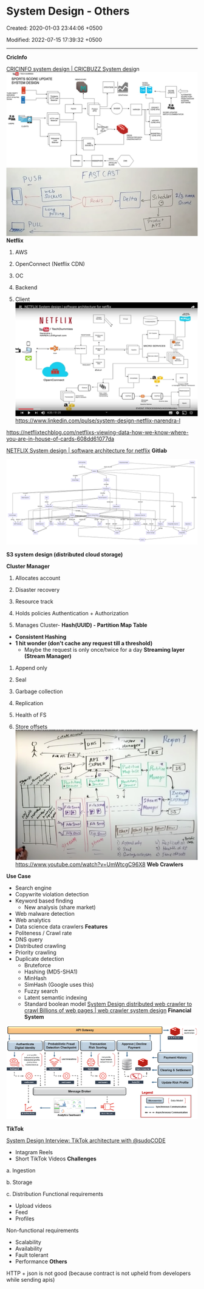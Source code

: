 # System Design - Others

Created: 2020-01-03 23:44:06 +0500

Modified: 2022-07-15 17:39:32 +0500

---

**CricInfo**

[CRICINFO system design | CRICBUZZ System desi](http://youtube.com/watch?v=exSwQtMxGd4)gn
![](media/System-Design---Others-image1.jpg)
![F AST CAST 2/3 ](media/System-Design---Others-image2.png)
**Netflix**

1.  AWS

2.  OpenConnect (Netflix CDN)
1.  OC

2.  Backend

3.  Client
![NETFLIXS stem desi n software architecture for netflix NET FL IX / TochDummios Narondra L NAREN.LGOgmail.oorn OpenConnect 0 4:20/ 51:25 Mecno scnv•ces EVENT ](media/System-Design---Others-image3.png)
<https://www.linkedin.com/pulse/system-design-netflix-narendra-l>

<https://netflixtechblog.com/netflixs-viewing-data-how-we-know-where-you-are-in-house-of-cards-608dd61077da>

[NETFLIX System design | software architecture for netflix](https://www.youtube.com/watch?v=psQzyFfsUGU)
**Gitlab**

![](media/System-Design---Others-image4.png)

**S3 system design (distributed cloud storage)**

**Cluster Manager**

1.  Allocates account

2.  Disaster recovery

3.  Resource track

4.  Holds policies Authentication + Authorization

5.  Manages Cluster-   **Hash(UUID) - Partition Map Table**
-   **Consistent Hashing**
-   **1 hit wonder (don't cache any request till a threshold)**
    -   Maybe the request is only once/twice for a day
**Streaming layer (Stream Manager)**

1.  Append only

2.  Seal

3.  Garbage collection

4.  Replication

5.  Health of FS

6.  Store offsets
![「 ・ な 0 ? 0 し ) 印 の イ 的 " り ぐ 、 州 (s メ ヂ ). た い の の ん 、 ル 川 い の 5 ん ノ レ u? レ 言 0 → ・ Ou 協 ド " ) ロ い ゴ イ 、 い ツ d ヨ ^ 815 ー ・ ・ ・ → 52 0 ](media/System-Design---Others-image5.png)
<https://www.youtube.com/watch?v=UmWtcgC96X8>
**Web Crawlers**

**Use Case**
-   Search engine
-   Copywrite violation detection
-   Keyword based finding
    -   New analysis (share market)
-   Web malware detection
-   Web analytics
-   Data science data crawlers
**Features**
-   Politeness / Crawl rate
-   DNS query
-   Distributed crawling
-   Priority crawling
-   Duplicate detection
    -   Bruteforce
    -   Hashing (MD5-SHA1)
    -   MinHash
    -   SimHash (Google uses this)
    -   Fuzzy search
    -   Latent semantic indexing
    -   Standard boolean model
[System Design distributed web crawler to crawl Billions of web pages | web crawler system design](https://www.youtube.com/watch?v=BKZxZwUgL3Y)
**Financial System**

![](media/System-Design---Others-image6.png)

**TikTok**

[System Design Interview: TikTok architecture with @sudoCODE](https://www.youtube.com/watch?v=07BVxmVFDGY&ab_channel=GauravSen)
-   Intagram Reels
-   Short TikTok Videos
**Challenges**

a.  Ingestion

b.  Storage

c.  Distribution
Functional requirements
-   Upload videos
-   Feed
-   Profiles

Non-functional requirements
-   Scalability
-   Availability
-   Fault tolerant
-   Performance
**Others**

HTTP + json is not good (because contract is not upheld from developers while sending apis)
